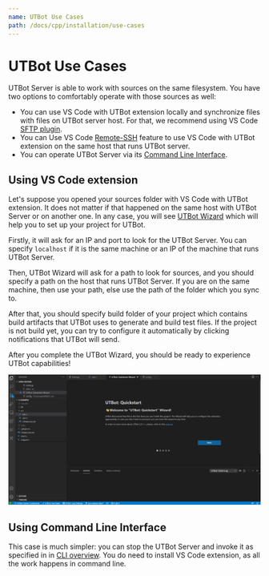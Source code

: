 ```yaml
---
name: UTBot Use Cases
path: /docs/cpp/installation/use-cases
---
```


# UTBot Use Cases

UTBot Server is able to work with sources on the same filesystem. You have two options to comfortably operate with those
sources as well:

* You can use VS Code with UTBot extension locally and synchronize files with files on UTBot server host. For that, we
  recommend using VS Code [SFTP plugin](https://marketplace.visualstudio.com/items?itemName=liximomo.sftp).
* You can Use VS Code [Remote-SSH](https://code.visualstudio.com/docs/remote/ssh) feature to use VS Code with UTBot
  extension on the same host that runs UTBot server.
* You can operate UTBot Server via its [Command Line Interface](command-line-interface).

## Using VS Code extension

Let's suppose you opened your sources folder with VS Code with UTBot extension. It does not matter if that happened on
the same host with UTBot Server or on another one. In any case, you will see [UTBot Wizard](wizard) which will help you
to set up your project for UTBot.

Firstly, it will ask for an IP and port to look for the UTBot Server. You can specify `localhost` if it is the same
machine or an IP of the machine that runs UTBot Server.

Then, UTBot Wizard will ask for a path to look for sources, and you should specify a path on the host that runs UTBot
Server. If you are on the same machine, then use your path, else use the path of the folder which you sync to.

After that, you should specify build folder of your project which contains build artifacts that UTBot uses to generate
and build test files. If the project is not build yet, you can try to configure it automatically by clicking
notifications that UTBot will send.

After you complete the UTBot Wizard, you should be ready to experience UTBot capabilities!

![wizardInstallGif](https://github.com/UnitTestBot/unittestbot.github.io/raw/source/resources/gifs/wizardInstall.gif)

## Using Command Line Interface

This case is much simpler: you can stop the UTBot Server and invoke it as specified in
in [CLI overview](command-line-interface). You do need to install VS Code extension, as all the work happens in command
line.

